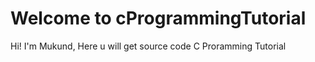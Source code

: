 # Welcome to cProgrammingTutorial

Hi! I'm Mukund, Here u will get source code C Proramming Tutorial
